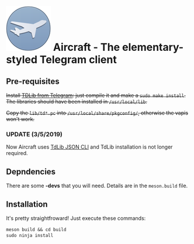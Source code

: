 # ![icon](https://raw.githubusercontent.com/Suzamax/Aircraft/master/assets/icon.png) Aircraft - The elementary-styled Telegram client


## Pre-requisites

~~Install [TDLib from Telegram](https://github.com/tdlib/td/): just compile it and make a `sudo make install`. The
libraries should have been installed in `/usr/local/lib`.~~

~~Copy the `lib/td*.pc` into `/usr/local/share/pkgconfig/`, otherwise the vapis won't work.~~

### UPDATE (3/5/2019)

Now Aircraft uses [TdLib JSON CLI](https://github.com/oott123/tdlib-json-cli) and TdLib installation is not longer required.

## Depndencies
There are some **-devs** that you will need. Details are in the `meson.build` file.


## Installation

It's pretty straightfroward! Just execute these commands:

```
meson build && cd build
sudo ninja install
```


